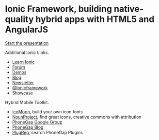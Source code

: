 Ionic Framework, building native-quality hybrid apps with HTML5 and AngularJS
=============

[Start the presentation](http://ionic.thecuriosityhub.com/present-ionic/slides/)

Additional Ionic Links.

 - [Learn Ionic](http://learn.ionicframework.com)
 - [Forum](http://forum.ionicframework.com/)
 - [Demos](http://codepen.io/ionic/public-list)
 - [Blog](http://ionicframework.com/blog/)
 - [Newsletter](http://ionicframework.com/subscribe/)
 - [@Ionicframework](https://twitter.com/ionicframework)
 - [Showcase](http://showcase.ionicframework.com/)


Hybrid Mobile Toolkit.

 - [IcoMoon](http://icomoon.io/), build your own icon fonts
 - [NounProject](http://thenounproject.com/), find great icons, creative commons with attribution
 - [PhoneGap Google Group](https://groups.google.com/forum/#!forum/phonegap)
 - [PhoneGap Blog](http://phonegap.com/blog/)
 - [PlugReg](http://plugreg.com/), search PhoneGap Plugins
